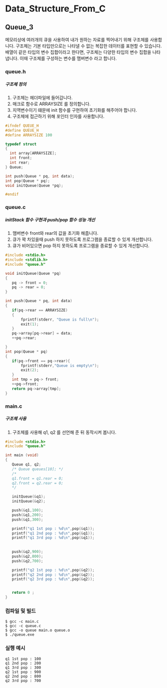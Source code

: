 # Data_Structure_From_C
## Queue_3
메모리상에 여러개의 큐을 사용하여 내가 원하는 자료를 찍어내기 위해 구조체를 사용합니다.
구조체는 기본 타입만으로는 나타낼 수 없는 복잡한 데이터를 표현할 수 있습니다.
배열이 같은 타입의 변수 집합이라고 한다면, 구조체는 다양한 타입의 변수 집합을 나타냅니다. 이때 구조체를 구성하는 변수를 맴버변수 라고 합니다.

### queue.h
##### 구조체 정의
  1. 구조체는 헤더파일에 들어갑니다.
  2. 매크로 함수로 ARRAYSIZE 를 정의합니다.
  3. 지역변수이기 떄문에 init 함수를 구현하여 초기화를 해주어야 합니다.
  4. 구조체에 접근하기 위해 포인터 인자를 사용합니다.
  
  ```c
#ifndef QUEUE_H
#define QUEUE_H
#define ARRAYSIZE 100

typedef struct 
{
    int array[ARRAYSIZE];
    int front;
    int rear;
} Queue;

int push(Queue * pq, int data);
int pop(Queue * pq);
void initQueue(Queue *pq);

#endif
  ```
  
 ### queue.c
 ##### initStack 함수 구현과 push/pop 함수 성능 개선
  1. 맴버변수 front와 rear의 값을 초기화 해줍니다.
  2. 큐가 꽉 차있을때 push 하지 못하도록 프로그램을 종료할 수 있게 개선합니다.
  3. 큐가 비어있으면 pop 하지 못하도록 프로그램을 종료할 수 있게 개선합니다.
 ```c
 #include <stdio.h>
#include <stdlib.h>
#include "queue.h"

void initQueue(Queue *pq)
{
    pq -> front = 0;
    pq -> rear = 0;
}  

int push(Queue * pq, int data)
{
    if(pq->rear == ARRAYSIZE)
    {
        fprintf(stderr, "Queue is full\n");
        exit(1);
    }
    pq->array[pq->rear] = data;
    ++pq->rear;

}
int pop(Queue * pq)
{
    if(pq->front == pq->rear){
        fprintf(stderr,"Queue is empty\n");
        exit(2);
    }
    int tmp = pq-> front;
    ++pq->front;
    return pq->array[tmp];
}

 ```
 
 ### main.c
 ##### 구조체 사용
  1. 구조체를 사용해 q1, q2 를 선언해 준 뒤 동작시켜 봅니다.
 ```c
#include <stdio.h>
#include "queue.h"

int main (void)
{
    Queue q1, q2;
    /* Queue queues[10]; */
    /*
    q1.front = q1.rear = 0;
    q2.front = q2.rear = 0;
    */

    initQueue(&q1);
    initQueue(&q2);

    push(&q1,100);
    push(&q1,200);
    push(&q1,300);

    printf("q1 1st pop : %d\n",pop(&q1));
    printf("q1 2nd pop : %d\n",pop(&q1));
    printf("q1 3rd pop : %d\n",pop(&q1));
    
    
    push(&q2,900);
    push(&q2,800);
    push(&q2,700);

    printf("q2 1st pop : %d\n",pop(&q2));
    printf("q2 2nd pop : %d\n",pop(&q2));
    printf("q2 3rd pop : %d\n",pop(&q2));


    return 0 ;
}
 ```
 ### 컴파일 및 빌드
```
$ gcc -c main.c  
$ gcc -c queue.c  
$ gcc -o queue main.o queue.o  
$ ./queue.exe
```
### 실행 예시
```
q1 1st pop : 100
q1 2nd pop : 200
q1 3rd pop : 300
q2 1st pop : 900
q2 2nd pop : 800
q2 3rd pop : 700
```
